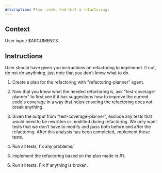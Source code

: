 ```yaml
---
description: Plan, code, and test a refactoring.
---
```


## Context

User input: $ARGUMENTS

## Instructions

User should have given you instructions on refactoring to implmenet. If not, do not do anythning, just note that you don't know what to do.

1. Create a plan for the refactoring with "refactoring-planner" agent.

2. Now that you know what the needed refactoring is, ask "test-coverage-planner" to first see if it has suggestions how to improve the current code's coverage in a way that helps ensuring the refactoring does not break anything. 

3. Given the output from "test-coverage-planner", exclude any tests that would need to be rewritten or modified during refactoring. We only want tests that we don't have to modify and pass both before and after the refactoring. After this analysis has been completed, implement those tests.

4. Run all tests, fix any problems/

5. Implement the refactoring based on the plan made in #1.

6. Run all tests. Fix if anything is broken.